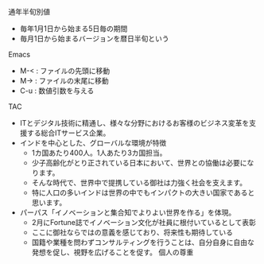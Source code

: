 通年半旬別値
- 毎年1月1日から始まる5日毎の期間
- 毎月1日から始まるバージョンを暦日半旬という

Emacs
- M-< : ファイルの先頭に移動
- M-> : ファイルの末尾に移動
- C-u : 数値引数を与える

TAC
- ITとデジタル技術に精通し、様々な分野におけるお客様のビジネス変革を支援する総合ITサービス企業。
- インドを中心とした、グローバルな環境が特徴
	- 1カ国あたり400人。1人あたり3カ国担当。
	- 少子高齢化がとり正されている日本において、世界との協働は必要になります。
	- そんな時代で、世界中で提携している御社は力強く社会を支えます。
	- 特に人口の多いインドは世界の中でもインパクトの大きい国家であると思います。
- パーパス「イノベーションと集合知でよりよい世界を作る」を体現。
	- 2月にFortune誌でイノベーション文化が社員に根付いているとして表彰
	- ここに御社ならではの意義を感じており、将来性も期待している
	- 国籍や業種を問わずコンサルティングを行うことは、自分自身に自由な発想を促し、視野を広げることを促す。
個人の尊重
